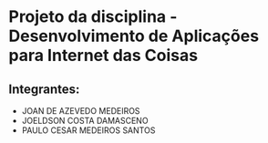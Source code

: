 # Projeto da disciplina - Desenvolvimento de Aplicações para Internet das Coisas

## Integrantes:

- JOAN DE AZEVEDO MEDEIROS
- JOELDSON COSTA DAMASCENO
- PAULO CESAR MEDEIROS SANTOS
